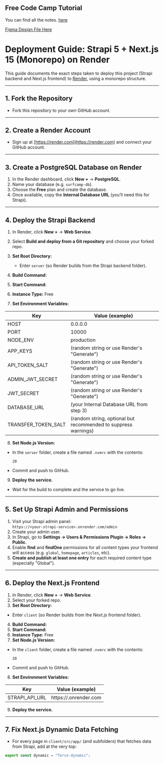 ## Free Code Camp Tutorial

You can find all the notes. [here](https://github.com/PaulBratslavsky/freecodecamp-surfcamp-final/tree/main/_resources/notes) 

[Figma Design File Here](https://www.figma.com/design/N27pbzZuIRUm68cjBKuFxv/Surf-Camp-%2F-Sharefile)

# Deployment Guide: Strapi 5 + Next.js 15 (Monorepo) on Render

This guide documents the exact steps taken to deploy this project (Strapi backend and Next.js frontend) to [Render](https://render.com), using a monorepo structure.

---

## 1. Fork the Repository

- Fork this repository to your own GitHub account.

---

## 2. Create a Render Account

- Sign up at [https://render.com](https://render.com) and connect your GitHub account.

---

## 3. Create a PostgreSQL Database on Render

1. In the Render dashboard, click **New +** → **PostgreSQL**.
2. Name your database (e.g. `surfcamp-db`).
3. Choose the **Free** plan and create the database.
4. Once available, copy the **Internal Database URL** (you’ll need this for Strapi).

---

## 4. Deploy the Strapi Backend

1. In Render, click **New +** → **Web Service**.
2. Select **Build and deploy from a Git repository** and choose your forked repo.
3. **Set Root Directory:**  
   - Enter `server` (so Render builds from the Strapi backend folder).
4. **Build Command:**
5. **Start Command:**

6. **Instance Type:** Free
7. **Set Environment Variables:**

| Key                  | Value (example)                                                                 |
|----------------------|---------------------------------------------------------------------------------|
| HOST                 | 0.0.0.0                                                                         |
| PORT                 | 10000                                                                           |
| NODE_ENV             | production                                                                      |
| APP_KEYS             | (random string or use Render's "Generate")                                      |
| API_TOKEN_SALT       | (random string or use Render's "Generate")                                      |
| ADMIN_JWT_SECRET     | (random string or use Render's "Generate")                                      |
| JWT_SECRET           | (random string or use Render's "Generate")                                      |
| DATABASE_URL         | (your Internal Database URL from step 3)                                        |
| TRANSFER_TOKEN_SALT  | (random string, optional but recommended to suppress warnings)                  |

8. **Set Node.js Version:**  
- In the `server` folder, create a file named `.nvmrc` with the contents:
  ```
  20
  ```
- Commit and push to GitHub.

9. **Deploy the service.**  
- Wait for the build to complete and the service to go live.

---

## 5. Set Up Strapi Admin and Permissions

1. Visit your Strapi admin panel:  
`https://<your-strapi-service>.onrender.com/admin`
2. Create your admin user.
3. In Strapi, go to **Settings → Users & Permissions Plugin → Roles → Public**.
4. Enable **find** and **findOne** permissions for all content types your frontend will access (e.g. `global`, `homepage`, `articles`, etc).
5. **Create and publish at least one entry** for each required content type (especially "Global").

---

## 6. Deploy the Next.js Frontend

1. In Render, click **New +** → **Web Service**.
2. Select your forked repo.
3. **Set Root Directory:**  
- Enter `client` (so Render builds from the Next.js frontend folder).
4. **Build Command:**
5. **Start Command:**
6. **Instance Type:** Free
7. **Set Node.js Version:**  
- In the `client` folder, create a file named `.nvmrc` with the contents:
  ```
  20
  ```
- Commit and push to GitHub.
8. **Set Environment Variables:**

| Key              | Value (example)                                         |
|------------------|--------------------------------------------------------|
| STRAPI_API_URL   | https://<your-strapi-service>.onrender.com             |

9. **Deploy the service.**

---

## 7. Fix Next.js Dynamic Data Fetching

- For every page in `client/src/app/` (and subfolders) that fetches data from Strapi, add at the very top:
```js
export const dynamic = "force-dynamic";


